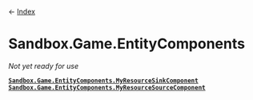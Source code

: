 ← [Index](index)
# Sandbox.Game.EntityComponents
_Not yet ready for use_

**[`Sandbox.Game.EntityComponents.MyResourceSinkComponent`](Sandbox.Game.EntityComponents.MyResourceSinkComponent)**  
**[`Sandbox.Game.EntityComponents.MyResourceSourceComponent`](Sandbox.Game.EntityComponents.MyResourceSourceComponent)**  
